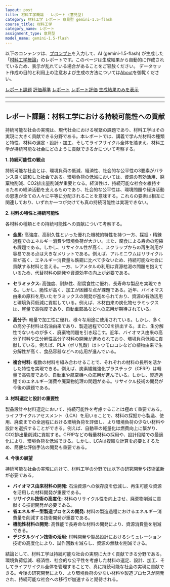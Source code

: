 ```yaml
---
layout: post
title: 材料工学概論 - レポート (意見型)
category: 材料工学 レポート 意見型 gemini-1.5-flash
course_title: 材料工学
category_name: レポート
assignment_type: 意見型
model_name: gemini-1.5-flash
---
```


以下のコンテンツは、[プロンプト](https://github.com/takedatoshiyuki/synthetic_assignments/tree/main/generated/材料工学/gemini-1.5-flash/prompt_レポート-意見型.md)を入力して、AI (gemini-1.5-flash) が生成した「[材料工学概論](/contents/材料工学/)」のレポートです。このページは生成結果から自動的に作成されているため、表示が乱れている場合があることをご容赦ください。
データセット作成の目的と利用上の注意および生成の方法については[About](/About)を御覧ください。

[レポート課題](../レポート課題-意見型)
[評価基準](../評価基準-意見型)
[レポート](../レポート-意見型)
[レポート評価](../レポート評価-意見型)
[生成結果のみを表示](https://github.com/takedatoshiyuki/synthetic_assignments/tree/main/generated/材料工学/gemini-1.5-flash/レポート-意見型.md)
  

***
***
  
## レポート課題：材料工学における持続可能性への貢献

持続可能な社会の実現は、現代社会における喫緊の課題であり、材料工学はその実現に大きく貢献できる分野である。本レポートでは、講義で学んだ材料の種類と特性、材料の選定・設計・加工、そしてライフサイクル全体を踏まえ、材料工学が持続可能な社会にどのように貢献できるかについて考察する。

**1. 持続可能性の観点**

持続可能な社会とは、環境負荷の低減、経済性、社会的な公平性の3要素がバランス良く調和した社会である。環境負荷の低減においては、資源の有効活用、廃棄物削減、CO2排出量削減が重要となる。経済性は、持続可能な社会を維持するための経済活動を支えるものであり、社会的な公平性は、環境問題や経済活動の恩恵が全ての人々に平等に分配されることを意味する。これらの要素は相互に関連しており、いずれか一つが欠けても真の持続可能性は実現できない。

**2. 材料の特性と持続可能性**

各材料の種類とその持続可能性への貢献について考察する。

* **金属:** 高強度、高耐久性といった優れた機械的特性を持つ一方、採掘・精錬過程でのエネルギー消費や環境負荷が大きい。また、腐食による寿命の短縮も課題である。しかし、リサイクル性が高く、スクラップからの再生利用が容易である点は大きなメリットである。例えば、アルミニウムはリサイクル率が高く、エネルギー消費量も鉄鋼に比べて少ないため、持続可能な社会に貢献する材料と言える。一方、レアメタルの利用は資源枯渇の問題を抱えているため、代替材料の開発や資源効率の向上が必要である。

* **セラミックス:** 高強度、耐熱性、耐腐食性に優れ、長寿命な製品を実現できる。しかし、脆性が高く、加工が困難な点が課題である。近年、バイオマス由来の原料を用いたセラミックスの開発が進められており、資源の有効活用と環境負荷低減に貢献している。例えば、木材由来の炭化物セラミックスは、軽量で高強度であり、自動車部品などへの応用が期待されている。

* **高分子:** 軽量で加工性に優れ、様々な用途に使用されている。しかし、多くの高分子材料は石油由来であり、製造過程でCO2を排出する。また、生分解性でないものが多く、廃棄物問題を引き起こす。近年、バイオマス由来の高分子材料や生分解性高分子材料の開発が進められており、環境負荷低減に貢献している。例えば、PLA（ポリ乳酸）はトウモロコシなどの植物由来で生分解性が高く、食品容器などへの応用が進んでいる。

* **複合材料:** 複数の材料を組み合わせることで、それぞれの材料の長所を活かした特性を実現できる。例えば、炭素繊維強化プラスチック（CFRP）は軽量で高強度であり、自動車や航空機への応用が進んでいる。しかし、製造過程でのエネルギー消費や廃棄物処理の問題がある。リサイクル技術の開発が今後の課題である。


**3. 材料選定と設計の重要性**

製品設計や材料選定において、持続可能性を考慮することは極めて重要である。ライフサイクルアセスメント（LCA）を用いることで、材料の採掘から製造、使用、廃棄までの全過程における環境負荷を評価し、より環境負荷の少ない材料や設計を選択することができる。例えば、自動車の軽量化は燃費向上に繋がり、CO2排出量削減に貢献する。CFRPなどの軽量材料の採用や、設計段階での最適化により、環境負荷を低減できる。しかし、LCAは複雑な計算を必要とするため、簡便な評価手法の開発も重要である。


**4. 今後の展望**

持続可能な社会の実現に向けて、材料工学の分野では以下の研究開発や技術革新が必要である。

* **バイオマス由来材料の開発:** 石油資源への依存度を低減し、再生可能な資源を活用した材料開発が重要である。
* **リサイクル技術の高度化:** 材料のリサイクル性を向上させ、廃棄物削減に貢献する技術開発が必要である。
* **省エネルギー型製造プロセスの開発:** 材料の製造過程におけるエネルギー消費量を削減する技術開発が重要である。
* **機能性材料の開発:** 高性能で長寿命な材料の開発により、資源消費量を削減できる。
* **デジタルツイン技術の活用:** 材料開発や製品設計におけるシミュレーション技術の高度化により、試作回数を減らし、資源の無駄を削減できる。


結論として、材料工学は持続可能な社会の実現に大きく貢献できる分野である。環境負荷低減、経済性、社会的な公平性を考慮した材料の選定、設計、加工、そしてライフサイクル全体を管理することで、真に持続可能な社会の実現に貢献できる。今後の研究開発により、より環境負荷の少ない材料や製造プロセスが開発され、持続可能な社会への移行が加速すると期待される。
